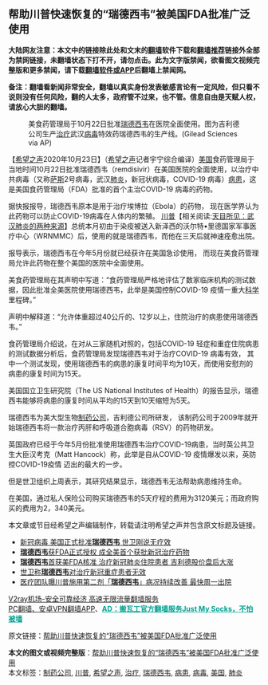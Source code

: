  <h2>帮助川普快速恢复的“瑞德西韦”被美国FDA批准广泛使用</h2> <p class="notice"><b>大陆网友注意：本文中的链接除此处和文末的<a href="https://github.com/bannedbook/fanqiang" >翻墙</a>软件下载和<a href="https://github.com/killgcd/justmysocks/blob/master/README.md">翻墙推荐</a>链接外全部为禁网链接，未翻墙状态下打不开，请勿点击。此为文字版禁闻，欲看图文视频完整版和更多禁闻，请下载<a href="https://github.com/bannedbook/fanqiang">翻墙软件或APP</a>后翻墙上禁闻网。</p><p>备注：翻墙看新闻非常安全，翻墙以真实身份发表敏感言论有一定风险，但只看不说则没有任何风险，翻的人太多，政府管不过来，也不管。信息自由是天赋人权，请放心大胆的翻墙。</b></p>  <div class="entry"> <figure><figcaption>美食药管理局于10月22日批准<a href="https://www.bannedbook.org/bnews/tag/%E7%91%9E%E5%BE%B7%E8%A5%BF%E9%9F%A6/" class="st_tag internal_tag" rel="tag" title="标签 瑞德西韦 下的日志">瑞德西韦</a>在医院全面使用。图为吉利德公司生产<a href="https://www.bannedbook.org/bnews/tag/%e6%b2%bb%e7%96%97/" class="st_tag internal_tag" rel="tag" title="标签 治疗 下的日志">治疗</a>武汉<a href="https://www.bannedbook.org/bnews/tag/%e7%97%85%e6%af%92/" class="st_tag internal_tag" rel="tag" title="标签 病毒 下的日志">病毒</a>特效药瑞德西韦的生产线。(Gilead Sciences via AP)</figcaption></figure> <p>【<span class='wp_keywordlink_affiliate'><a href="https://www.soundofhope.org" title="希望之声" target="_blank">希望之声</a></span>2020年10月23日】（<a href="https://www.bannedbook.org/bnews/tag/%e5%b8%8c%e6%9c%9b%e4%b9%8b%e5%a3%b0/" class="st_tag internal_tag" rel="tag" title="标签 希望之声 下的日志">希望之声</a>记者宇宁综合编译）<a href="https://www.bannedbook.org/bnews/tag/%e7%be%8e%e5%9b%bd/" class="st_tag internal_tag" rel="tag" title="标签 美国 下的日志">美国</a>食药管理局于当地时间10月22日批准瑞德西韦（remdisivir）在美国医院的全面使用，以治疗中共病毒（又称<span class='wp_keywordlink'><a href="https://www.bannedbook.org/forum5/topic42.html" title="萨斯、诚信与自救" target="_blank">萨斯</a></span>2号病毒，武汉<a href="https://www.bannedbook.org/bnews/tag/%e8%82%ba%e7%82%8e/" class="st_tag internal_tag" rel="tag" title="标签 肺炎 下的日志">肺炎</a>，新冠状病毒，COVID-19 病毒）<a href="https://www.bannedbook.org/bnews/tag/%E7%97%85%E6%82%A3/" class="st_tag internal_tag" rel="tag" title="标签 病患 下的日志">病患</a>，这是美国食药管理局（FDA）批准的首个主治COVID-19 病毒的药物。</p> <p>据快报报导，瑞德西韦原本是用于治疗埃博拉（Ebola）的药物， 现在医学界认为此药物可以防止COVID-19病毒在人体内的繁殖。 <span class='wp_keywordlink'><a href="https://www.bannedbook.org/bnews/comments/20200816/1381118.html" title="天目所见：川普将再赢总统大选 共和党掌参众两院" target="_blank">川普</a></span>【相关阅读:<a href='https://www.bannedbook.org/bnews/comments/20200816/1381123.html' target='_blank'>天目所见：武汉肺炎的两种来源</a>】总统本月初由于染疫被送入新泽西的沃尔特•里德国家军事医疗中心（WRNMMC）后，使用的就是瑞德西韦，而他在三天后就神速痊愈出院。</p> <p>报导表示，瑞德西韦在今年5月份就已经获许在美国急诊使用， 而现在美食药管理局允许此药物在整个美国的医院中全面使用。</p> <p>美食药管理局在其声明中写道：“食药管理局严格地评估了数家临床机构的测试数据，因此批准全美医院使用瑞德西韦，此举是美国控制COVID-19 疫情一重大<span class='wp_keywordlink'><a href="https://www.bannedbook.org/forum11/topic309.html" title="禁片：“科学”的棍子" target="_blank">科学</a></span>里程碑。”</p>  <p>声明中解释道：“允许体重超过40公斤的、12岁以上，住院治疗的病患使用瑞德西韦。”</p> <p>食药管理局介绍说，在对从三家随机对照的，包括COVID-19 轻症和重症住院病患的测试数据分析后，食药管理局发现瑞德西韦对于治疗COVID-19 病毒有效， 其中一个测试发现，使用瑞德西韦的病患的康复时间平均为10天，而使用安慰剂的病患的康复时间为15天。</p> <p>美国国立卫生研究院（The US National Institutes of Health）的报告显示，瑞德西韦能够将病患的康复时间从平均的15天到10天缩短为5天。</p> <p>瑞德西韦为美大型生物<a href="https://www.bannedbook.org/bnews/tag/%E5%88%B6%E8%8D%AF%E5%85%AC%E5%8F%B8/" class="st_tag internal_tag" rel="tag" title="标签 制药公司 下的日志">制药公司</a>，吉利德公司所研发， 该制药公司于2009年就开始瑞德西韦将一款治疗丙肝和呼吸道合胞病毒（RSV）的药物研发。</p>  <p>英国政府已经于今年5月份批准使用瑞德西韦治疗COVID-19病患，当时英公共卫生大臣汉考克（Matt Hancock）称，此举是自从COVID-19 疫情爆发以来，英防控COVID-19疫情 迈出的最大的一步。</p> <p>但是世卫组织上周表示，其研究结果显示，瑞德西韦无法帮助病患维持生命。</p> <p>在美国，通过私人保险公司购买瑞德西韦的5天疗程的费用为3120美元；而政府购买的费用为2，340美元。</p> <p>本文章或节目经希望之声编辑制作，转载请注明希望之声并包含原文标题及链接。</p>  <ul class='op-related-articles' title='相关阅读'> <li><a href='https://www.bannedbook.org/bnews/worldnews/usa/20201023/1419097.html' target='_blank'>新冠病毒 美国正式批准<b>瑞德西韦</b> 世卫刚说无疗效</a></li> <li><a href='https://www.bannedbook.org/bnews/baitai/20201023/1418776.html' target='_blank'><b>瑞德西韦</b>获FDA正式授权 成全美首个获批新冠治疗药物</a></li> <li><a href='https://www.bannedbook.org/bnews/cnnews/20201023/1418713.html' target='_blank'><b>瑞德西韦</b>首获美FDA核准 治疗新冠肺炎住院患者 吉利德股价盘后大涨</a></li> <li><a href='https://www.bannedbook.org/bnews/baitai/20201017/1415512.html' target='_blank'>世卫称<b>瑞德西韦</b>对治疗新冠重症患者无效</a></li> <li><a href='https://www.bannedbook.org/bnews/cnnews/20201005/1408299.html' target='_blank'>医疗团队曝川普施用第二剂「<b>瑞德西韦</b>」病况持续改善 最快周一出院</a></li> </ul> <p class="texttj"> <a href="https://www.bannedbook.org/forum23/topic22702.html" target="_blank">V2ray机场-安全可靠经济 高速无限流量翻墙服务</a><br/> <a href="https://github.com/bannedbook/fanqiang/wiki/%E7%A6%81%E9%97%BB%E7%BD%91%E5%AE%89%E5%8D%93%E7%BF%BB%E5%A2%99%E6%96%B0%E9%97%BBAPP" target="_blank">PC翻墙、安卓VPN翻墙APP</a>、<span onclick="window.open('https://github.com/killgcd/justmysocks/blob/master/README.md')" style="font-weight:bold;color:#00A191;cursor:pointer;text-decoration:underline;outline:none">AD：搬瓦工官方翻墙服务Just My Socks，不怕被墙</span></p><p>原文链接：<a class="src_link"  href="https://www.soundofhope.org/post/435274" target="_blank">帮助川普快速恢复的“瑞德西韦”被美国FDA批准广泛使用</a></p><a name='sharetosocial'></a>       <div><b>本文的图文或视频完整版</b>：<a href='https://www.bannedbook.org/bnews/comments/20201024/1419301.html'>帮助川普快速恢复的“瑞德西韦”被美国FDA批准广泛使用</a></div>  </div><!--END ENTRY--> <div class="postfooter"> <div>本文标签：<a href="https://www.bannedbook.org/bnews/tag/%E5%88%B6%E8%8D%AF%E5%85%AC%E5%8F%B8/" rel="tag">制药公司</a>, <a href="https://www.bannedbook.org/bnews/tag/%e5%b7%9d%e6%99%ae/" rel="tag">川普</a>, <a href="https://www.bannedbook.org/bnews/tag/%e5%b8%8c%e6%9c%9b%e4%b9%8b%e5%a3%b0/" rel="tag">希望之声</a>, <a href="https://www.bannedbook.org/bnews/tag/%e6%b2%bb%e7%96%97/" rel="tag">治疗</a>, <a href="https://www.bannedbook.org/bnews/tag/%E7%91%9E%E5%BE%B7%E8%A5%BF%E9%9F%A6/" rel="tag">瑞德西韦</a>, <a href="https://www.bannedbook.org/bnews/tag/%E7%97%85%E6%82%A3/" rel="tag">病患</a>, <a href="https://www.bannedbook.org/bnews/tag/%e7%97%85%e6%af%92/" rel="tag">病毒</a>, <a href="https://www.bannedbook.org/bnews/tag/%e7%be%8e%e5%9b%bd/" rel="tag">美国</a>, <a href="https://www.bannedbook.org/bnews/tag/%e8%82%ba%e7%82%8e/" rel="tag">肺炎</a></div>  </div><!--END POSTFOOTER--> 